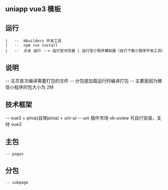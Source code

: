 ## uniapp vue3 模板

## 运行
	|	--	Hbuilderx 开发工具
	|	--	npm run install
	|	--	点击 运行 --> 运行至浏览器 | 运行至小程序模拟器（自行下载小程序开发工具）

## 说明
  -- 主页首次编译需要打包的文件
	-- 分包是加载运行时编译打包
	-- 主要是因为微信小程序的包大小为 2M
	
## 技术框架
 
  -- vue3 + pinia(自带pinia) + uni-ui
	-- uni 插件市场 vk-uview 可自行安装，支持 vue3

## 主包
	
	-- pages
	
## 分包

	-- subpage